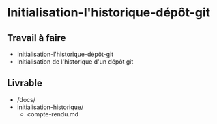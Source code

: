 # Initialisation-l'historique-dépôt-git
## Travail à faire
- Initialisation-l'historique-dépôt-git
- Initialisation de l'historique d'un dépôt git

## Livrable
- /docs/
 - initialisation-historique/
     - compte-rendu.md